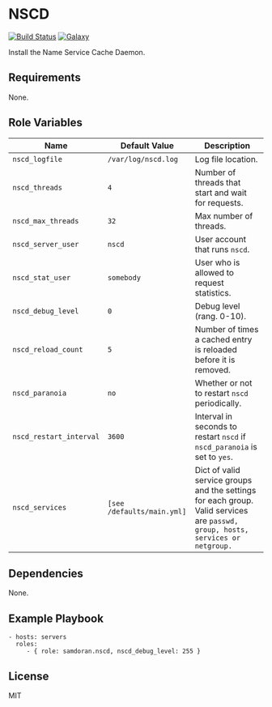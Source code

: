 NSCD
=========
[![Build Status](https://travis-ci.org/samdoran/ansible-role-nscd.svg?branch=master)](https://travis-ci.org/samdoran/ansible-role-nscd)
[![Galaxy](https://img.shields.io/badge/galaxy-samdoran.nscd-blue.svg?style=flat)](https://galaxy.ansible.com/samdoran/nscd/)


Install the Name Service Cache Daemon.

Requirements
------------

None.


Role Variables
--------------

| Name              | Default Value       | Description          |
|-------------------|---------------------|----------------------|
| `nscd_logfile` | `/var/log/nscd.log` | Log file location. |
| `nscd_threads` | `4` | Number of threads that start and wait for requests. |
| `nscd_max_threads` | `32` | Max number of threads. |
| `nscd_server_user` | `nscd` | User account that runs `nscd`. |
| `nscd_stat_user` |   `somebody` | User who is allowed to request statistics. |
| `nscd_debug_level` | `0` | Debug level (rang. 0-10). |
| `nscd_reload_count` |    `5` | Number of times a cached entry is reloaded before it is removed. |
| `nscd_paranoia` | `no` | Whether or not to restart `nscd` periodically. |
| `nscd_restart_interval` | `3600` | Interval in seconds to restart `nscd` if `nscd_paranoia` is set to `yes`. |
| `nscd_services` | `[see /defaults/main.yml]` | Dict of valid service groups and the settings for each group. Valid services are `passwd, group, hosts, services or netgroup.` |

Dependencies
------------

None.

Example Playbook
----------------

    - hosts: servers
      roles:
         - { role: samdoran.nscd, nscd_debug_level: 255 }

License
-------

MIT
